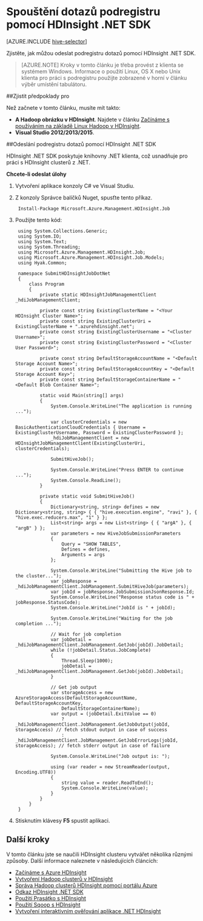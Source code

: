 <properties
    pageTitle="Spouštění dotazů podregistru pomocí HDInsight .NET SDK | Microsoft Azure"
    description="Zjistěte, jak můžou odeslat Hadoop úlohy Hadoop Azure HDInsight pomocí HDInsight .NET SDK."
    editor="cgronlun"
    manager="jhubbard"
    services="hdinsight"
    documentationCenter=""
    tags="azure-portal"
    authors="mumian"/>

<tags
    ms.service="hdinsight"
    ms.workload="big-data"
    ms.tgt_pltfrm="na"
    ms.devlang="na"
    ms.topic="article"
   ms.date="09/14/2016"
    ms.author="jgao"/>

# <a name="run-hive-queries-using-hdinsight-net-sdk"></a>Spouštění dotazů podregistru pomocí HDInsight .NET SDK

[AZURE.INCLUDE [hive-selector](../../includes/hdinsight-selector-use-hive.md)]


Zjistěte, jak můžou odeslat podregistru dotazů pomocí HDInsight .NET SDK.

> [AZURE.NOTE] Kroky v tomto článku je třeba provést z klienta se systémem Windows. Informace o použití Linux, OS X nebo Unix klienta pro práci s podregistru použijte zobrazené v horní v článku výběr umístění tabulátoru.

##<a name="prerequisites"></a>Zjistit předpoklady pro

Než začnete v tomto článku, musíte mít takto:

- **A Hadoop obrázku v HDInsight**. Najdete v článku [Začínáme s používáním na základě Linux Hadoop v HDInsight](hdinsight-use-sqoop.md#create-cluster-and-sql-database).
- **Visual Studio 2012/2013/2015**.

##<a name="submit-hive-queries-using-hdinsight-net-sdk"></a>Odeslání podregistru dotazů pomocí HDInsight .NET SDK

HDInsight .NET SDK poskytuje knihovny .NET klienta, což usnadňuje pro práci s HDInsight clusterů z .NET. 

**Chcete-li odeslat úlohy**

1. Vytvoření aplikace konzoly C# ve Visual Studiu.
2. Z konzoly Správce balíčků Nuget, spusťte tento příkaz.

        Install-Package Microsoft.Azure.Management.HDInsight.Job

2. Použijte tento kód:

        using System.Collections.Generic;
        using System.IO;
        using System.Text;
        using System.Threading;
        using Microsoft.Azure.Management.HDInsight.Job;
        using Microsoft.Azure.Management.HDInsight.Job.Models;
        using Hyak.Common;

        namespace SubmitHDInsightJobDotNet
        {
            class Program
            {
                private static HDInsightJobManagementClient _hdiJobManagementClient;

                private const string ExistingClusterName = "<Your HDInsight Cluster Name>";
                private const string ExistingClusterUri = ExistingClusterName + ".azurehdinsight.net";
                private const string ExistingClusterUsername = "<Cluster Username>";
                private const string ExistingClusterPassword = "<Cluster User Password>";

                private const string DefaultStorageAccountName = "<Default Storage Account Name>";
                private const string DefaultStorageAccountKey = "<Default Storage Account Key>";
                private const string DefaultStorageContainerName = "<Default Blob Container Name>";

                static void Main(string[] args)
                {
                    System.Console.WriteLine("The application is running ...");

                    var clusterCredentials = new BasicAuthenticationCloudCredentials { Username = ExistingClusterUsername, Password = ExistingClusterPassword };
                    _hdiJobManagementClient = new HDInsightJobManagementClient(ExistingClusterUri, clusterCredentials);

                    SubmitHiveJob();

                    System.Console.WriteLine("Press ENTER to continue ...");
                    System.Console.ReadLine();
                }

                private static void SubmitHiveJob()
                {
                    Dictionary<string, string> defines = new Dictionary<string, string> { { "hive.execution.engine", "ravi" }, { "hive.exec.reducers.max", "1" } };
                    List<string> args = new List<string> { { "argA" }, { "argB" } };
                    var parameters = new HiveJobSubmissionParameters
                    {
                        Query = "SHOW TABLES",
                        Defines = defines,
                        Arguments = args
                    };

                    System.Console.WriteLine("Submitting the Hive job to the cluster...");
                    var jobResponse = _hdiJobManagementClient.JobManagement.SubmitHiveJob(parameters);
                    var jobId = jobResponse.JobSubmissionJsonResponse.Id;
                    System.Console.WriteLine("Response status code is " + jobResponse.StatusCode);
                    System.Console.WriteLine("JobId is " + jobId);

                    System.Console.WriteLine("Waiting for the job completion ...");

                    // Wait for job completion
                    var jobDetail = _hdiJobManagementClient.JobManagement.GetJob(jobId).JobDetail;
                    while (!jobDetail.Status.JobComplete)
                    {
                        Thread.Sleep(1000);
                        jobDetail = _hdiJobManagementClient.JobManagement.GetJob(jobId).JobDetail;
                    }

                    // Get job output
                    var storageAccess = new AzureStorageAccess(DefaultStorageAccountName, DefaultStorageAccountKey,
                        DefaultStorageContainerName);
                    var output = (jobDetail.ExitValue == 0)
                        ? _hdiJobManagementClient.JobManagement.GetJobOutput(jobId, storageAccess) // fetch stdout output in case of success
                        : _hdiJobManagementClient.JobManagement.GetJobErrorLogs(jobId, storageAccess); // fetch stderr output in case of failure

                    System.Console.WriteLine("Job output is: ");

                    using (var reader = new StreamReader(output, Encoding.UTF8))
                    {
                        string value = reader.ReadToEnd();
                        System.Console.WriteLine(value);
                    }
                }
            }
        }

5. Stisknutím klávesy **F5** spustit aplikaci.


## <a name="next-steps"></a>Další kroky

V tomto článku jste se naučili HDInsight clusteru vytvářet několika různými způsoby. Další informace naleznete v následujících článcích:

* [Začínáme s Azure HDInsight][hdinsight-get-started]
* [Vytvoření Hadoop clusterů v HDInsight][hdinsight-provision]
* [Správa Hadoop clusterů HDInsight pomocí portálu Azure](hdinsight-administer-use-management-portal.md)
* [Odkaz HDInsight .NET SDK](https://msdn.microsoft.com/library/mt271028.aspx)
* [Použití Prasátko s HDInsight](hdinsight-use-pig.md)
* [Použití Sqoop s HDInsight](hdinsight-use-sqoop-mac-linux.md)
* [Vytvoření interaktivním ověřování aplikace .NET HDInsight](hdinsight-create-non-interactive-authentication-dotnet-applications.md)


[hdinsight-provision]: hdinsight-provision-clusters.md
[hdinsight-get-started]: hdinsight-hadoop-linux-tutorial-get-started.md


